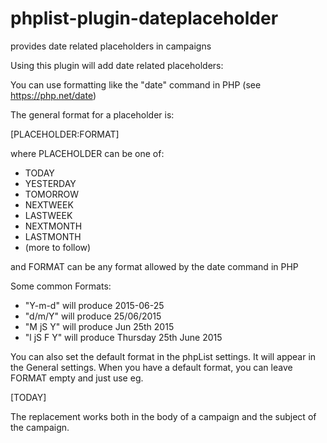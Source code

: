 
# phplist-plugin-dateplaceholder
provides date related placeholders in campaigns

Using this plugin will add date related placeholders:

You can use formatting like the "date" command in PHP (see https://php.net/date)

The general format for a placeholder is:

[PLACEHOLDER:FORMAT]

where PLACEHOLDER can be one of:

- TODAY
- YESTERDAY
- TOMORROW
- NEXTWEEK
- LASTWEEK
- NEXTMONTH
- LASTMONTH
- (more to follow)

and FORMAT can be any format allowed by the date command in PHP

Some common Formats:

- "Y-m-d"     will produce 2015-06-25
- "d/m/Y"     will produce 25/06/2015
- "M jS Y"    will produce Jun 25th 2015
- "l jS F Y"  will produce Thursday 25th June 2015

You can also set the default format in the phpList settings. It will appear in the General settings.
When you have a default format, you can leave FORMAT empty and just use eg.

[TODAY]

The replacement works both in the body of a campaign and the subject of the campaign.



